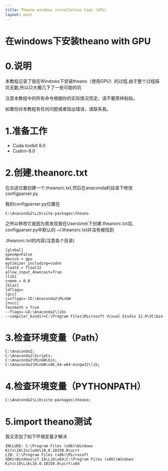 ```yaml
---
title: Theano windows installation tips (GPU)
layout: post
---
```


# 在windows下安装theano with GPU

# 0.说明

本教程记录了我在Windows下安装theano（使用GPU）的过程,由于整个过程踩坑无数,所以只大概几下了一些可能的坑

注意本教程中的所有命令根据你的实际情况而定，请不要原样粘贴。

如果你对本教程有任何问题或者指出错误，请联系我。

# 1.准备工作

* Cuda toolkit 8.0
* Cudnn-8.0

# 2.创建.theanorc.txt

在合适位置创建一个.theanorc.txt,然后在anaconda的目录下修改configparser.py

我的configparser.py位置在
	
	C:\Anaconda2\Lib\site-packages\theano
	
之所以修改它是因为我发现我在Users\me\下创建.theanorc.txt后, configparser.py中默认的 ~/.theanorc.txt并没有被找到

.theanorc.txt的内容(注意各个目录)
	
	[global]
	openmp=False 
	device = gpu   
	optimizer_including=cudnn  
	floatX = float32  
	allow_input_downcast=True  
	[lib]
	cnmem = 0.8 
	[blas]
	ldflags=  
	[gcc]
	cxxflags=-ID:\Anaconda2\MinGW  
	[nvcc]
	fastmath = True  
	--flags=-LD:\Anaconda2\libs
	--compiler_bindir=C:\Program Files\Microsoft Visual Studio 12.0\VC\bin
	

# 3.检查环境变量（Path）

	C:\Anaconda2;
	C:\Anaconda2\Scripts;
	C:\Anaconda2\MinGW\bin;
	C:\Anaconda2\MinGW\x86_64-w64-mingw32\lib;

# 4.检查环境变量（PYTHONPATH）

	C:\Anaconda2\Lib\site-packages\theano;
	
# 5.import theano测试

我又添加了如下环境变量才解决

	INCLUDE: C:\Program Files (x86)\Windows Kits\10\Include\10.0.10150.0\ucrt
	LIB: C:\Program Files (x86)\Microsoft SDKs\Windows\v7.1A\Lib\x64;C:\Program Files (x86)\Windows Kits\10\Lib\10.0.10150.0\ucrt\x64
	
	





	